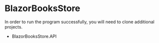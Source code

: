 # BlazorBooksStore

In order to run the program successfully, you will need to clone additional projects.

* BlazorBooksStore.API

